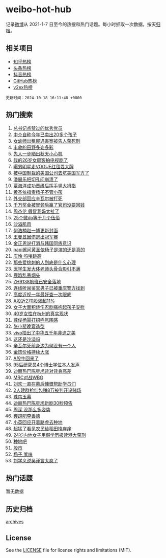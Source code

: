 # weibo-hot-hub

记录[微博](https://www.weibo.com)从 2021-1-7 日至今的热搜和热门话题。每小时抓取一次数据，按天[归档](archives)。

## 相关项目

- [知乎热榜](https://github.com/lonnyzhang423/zhihu-hot-hub)
- [头条热榜](https://github.com/lonnyzhang423/toutiao-hot-hub)
- [抖音热榜](https://github.com/lonnyzhang423/douyin-hot-hub)
- [GitHub热榜](https://github.com/lonnyzhang423/github-hot-hub)
- [v2ex热榜](https://github.com/lonnyzhang423/v2ex-hot-hub)


`更新时间：2024-10-18 16:11:48 +0800`

## 热门搜索

1. [总书记点赞过的优秀党员](https://m.weibo.cn/search?containerid=100103type%3D1%26t%3D10%26q%3D%23%E6%80%BB%E4%B9%A6%E8%AE%B0%E7%82%B9%E8%B5%9E%E8%BF%87%E7%9A%84%E4%BC%98%E7%A7%80%E5%85%9A%E5%91%98%23&stream_entry_id=51&isnewpage=1&extparam=seat%3D1%26q%3D%2523%25E6%2580%25BB%25E4%25B9%25A6%25E8%25AE%25B0%25E7%2582%25B9%25E8%25B5%259E%25E8%25BF%2587%25E7%259A%2584%25E4%25BC%2598%25E7%25A7%2580%25E5%2585%259A%25E5%2591%2598%2523%26dgr%3D0%26cate%3D10103%26c_type%3D51%26filter_type%3Drealtimehot%26stream_entry_id%3D51%26pos%3D0%26display_time%3D1729239107%26pre_seqid%3D172923910710503822166138)
1. [中介自称今年已卖出20多个孩子](https://m.weibo.cn/search?containerid=100103type%3D1%26t%3D10%26q%3D%23%E4%B8%AD%E4%BB%8B%E8%87%AA%E7%A7%B0%E4%BB%8A%E5%B9%B4%E5%B7%B2%E5%8D%96%E5%87%BA20%E5%A4%9A%E4%B8%AA%E5%AD%A9%E5%AD%90%23&stream_entry_id=31&isnewpage=1&extparam=seat%3D1%26band_rank%3D1%26lcate%3D5001%26filter_type%3Drealtimehot%26c_type%3D31%26q%3D%2523%25E4%25B8%25AD%25E4%25BB%258B%25E8%2587%25AA%25E7%25A7%25B0%25E4%25BB%258A%25E5%25B9%25B4%25E5%25B7%25B2%25E5%258D%2596%25E5%2587%25BA20%25E5%25A4%259A%25E4%25B8%25AA%25E5%25AD%25A9%25E5%25AD%2590%2523%26flag%3D1%26cate%3D5001%26realpos%3D1%26pos%3D0%26stream_entry_id%3D31%26dgr%3D0%26display_time%3D1729239107%26pre_seqid%3D172923910710503822166138)
1. [女幼师出租屋遇害案被告人获死刑](https://m.weibo.cn/search?containerid=100103type%3D1%26t%3D10%26q%3D%23%E5%A5%B3%E5%B9%BC%E5%B8%88%E5%87%BA%E7%A7%9F%E5%B1%8B%E9%81%87%E5%AE%B3%E6%A1%88%E8%A2%AB%E5%91%8A%E4%BA%BA%E8%8E%B7%E6%AD%BB%E5%88%91%23&stream_entry_id=31&isnewpage=1&extparam=seat%3D1%26band_rank%3D2%26lcate%3D5001%26filter_type%3Drealtimehot%26c_type%3D31%26q%3D%2523%25E5%25A5%25B3%25E5%25B9%25BC%25E5%25B8%2588%25E5%2587%25BA%25E7%25A7%259F%25E5%25B1%258B%25E9%2581%2587%25E5%25AE%25B3%25E6%25A1%2588%25E8%25A2%25AB%25E5%2591%258A%25E4%25BA%25BA%25E8%258E%25B7%25E6%25AD%25BB%25E5%2588%2591%2523%26flag%3D1%26cate%3D5001%26realpos%3D2%26pos%3D1%26stream_entry_id%3D31%26dgr%3D0%26display_time%3D1729239107%26pre_seqid%3D172923910710503822166138)
1. [丰收的田野多姿多彩](https://m.weibo.cn/search?containerid=100103type%3D1%26t%3D10%26q%3D%23%E4%B8%B0%E6%94%B6%E7%9A%84%E7%94%B0%E9%87%8E%E5%A4%9A%E5%A7%BF%E5%A4%9A%E5%BD%A9%23&stream_entry_id=31&isnewpage=1&extparam=seat%3D1%26band_rank%3D3%26lcate%3D5001%26filter_type%3Drealtimehot%26c_type%3D31%26q%3D%2523%25E4%25B8%25B0%25E6%2594%25B6%25E7%259A%2584%25E7%2594%25B0%25E9%2587%258E%25E5%25A4%259A%25E5%25A7%25BF%25E5%25A4%259A%25E5%25BD%25A9%2523%26flag%3D0%26cate%3D5001%26realpos%3D3%26pos%3D2%26stream_entry_id%3D31%26dgr%3D0%26display_time%3D1729239107%26pre_seqid%3D172923910710503822166138)
1. [先人一步晒出秋天小心机](https://m.weibo.cn/search?containerid=100103type%3D1%26t%3D10%26q%3D%23%E5%85%88%E4%BA%BA%E4%B8%80%E6%AD%A5%E6%99%92%E5%87%BA%E7%A7%8B%E5%A4%A9%E5%B0%8F%E5%BF%83%E6%9C%BA%23&stream_entry_id=31&isnewpage=1&extparam=seat%3D1%26band_rank%3D4%26lcate%3D5001%26filter_type%3Drealtimehot%26c_type%3D31%26q%3D%2523%25E5%2585%2588%25E4%25BA%25BA%25E4%25B8%2580%25E6%25AD%25A5%25E6%2599%2592%25E5%2587%25BA%25E7%25A7%258B%25E5%25A4%25A9%25E5%25B0%258F%25E5%25BF%2583%25E6%259C%25BA%2523%26dgr%3D0%26is_ad_pos%3D1%26adid%3D259587%26pos%3D3%26topic_ad%3D1%26stream_entry_id%3D31%26cate%3D5001%26display_time%3D1729239107%26pre_seqid%3D172923910710503822166138)
1. [我的26岁女房客拍电视剧了](https://m.weibo.cn/search?containerid=100103type%3D1%26t%3D10%26q%3D%E6%88%91%E7%9A%8426%E5%B2%81%E5%A5%B3%E6%88%BF%E5%AE%A2%E6%8B%8D%E7%94%B5%E8%A7%86%E5%89%A7%E4%BA%86&stream_entry_id=31&isnewpage=1&extparam=seat%3D1%26band_rank%3D4%26lcate%3D5001%26filter_type%3Drealtimehot%26c_type%3D31%26q%3D%25E6%2588%2591%25E7%259A%258426%25E5%25B2%2581%25E5%25A5%25B3%25E6%2588%25BF%25E5%25AE%25A2%25E6%258B%258D%25E7%2594%25B5%25E8%25A7%2586%25E5%2589%25A7%25E4%25BA%2586%26flag%3D1%26cate%3D5001%26realpos%3D4%26pos%3D4%26stream_entry_id%3D31%26dgr%3D0%26display_time%3D1729239107%26pre_seqid%3D172923910710503822166138)
1. [曝男明星走VOGUE红毯耍大牌](https://m.weibo.cn/search?containerid=100103type%3D1%26t%3D10%26q%3D%23%E6%9B%9D%E7%94%B7%E6%98%8E%E6%98%9F%E8%B5%B0VOGUE%E7%BA%A2%E6%AF%AF%E8%80%8D%E5%A4%A7%E7%89%8C%23&stream_entry_id=31&isnewpage=1&extparam=seat%3D1%26band_rank%3D5%26lcate%3D5001%26filter_type%3Drealtimehot%26c_type%3D31%26q%3D%2523%25E6%259B%259D%25E7%2594%25B7%25E6%2598%258E%25E6%2598%259F%25E8%25B5%25B0VOGUE%25E7%25BA%25A2%25E6%25AF%25AF%25E8%2580%258D%25E5%25A4%25A7%25E7%2589%258C%2523%26flag%3D1%26cate%3D5001%26realpos%3D5%26pos%3D5%26stream_entry_id%3D31%26dgr%3D0%26display_time%3D1729239107%26pre_seqid%3D172923910710503822166138)
1. [被中国制裁的美国公司去坑美国军方了](https://m.weibo.cn/search?containerid=100103type%3D1%26t%3D10%26q%3D%23%E8%A2%AB%E4%B8%AD%E5%9B%BD%E5%88%B6%E8%A3%81%E7%9A%84%E7%BE%8E%E5%9B%BD%E5%85%AC%E5%8F%B8%E5%8E%BB%E5%9D%91%E7%BE%8E%E5%9B%BD%E5%86%9B%E6%96%B9%E4%BA%86%23&stream_entry_id=31&isnewpage=1&extparam=seat%3D1%26band_rank%3D6%26lcate%3D5001%26filter_type%3Drealtimehot%26c_type%3D31%26q%3D%2523%25E8%25A2%25AB%25E4%25B8%25AD%25E5%259B%25BD%25E5%2588%25B6%25E8%25A3%2581%25E7%259A%2584%25E7%25BE%258E%25E5%259B%25BD%25E5%2585%25AC%25E5%258F%25B8%25E5%258E%25BB%25E5%259D%2591%25E7%25BE%258E%25E5%259B%25BD%25E5%2586%259B%25E6%2596%25B9%25E4%25BA%2586%2523%26flag%3D0%26cate%3D5001%26realpos%3D6%26pos%3D6%26stream_entry_id%3D31%26dgr%3D0%26display_time%3D1729239107%26pre_seqid%3D172923910710503822166138)
1. [潘展乐把切孔问崩溃了](https://m.weibo.cn/search?containerid=100103type%3D1%26t%3D10%26q%3D%23%E6%BD%98%E5%B1%95%E4%B9%90%E6%8A%8A%E5%88%87%E5%AD%94%E9%97%AE%E5%B4%A9%E6%BA%83%E4%BA%86%23&stream_entry_id=31&isnewpage=1&extparam=seat%3D1%26band_rank%3D7%26lcate%3D5001%26filter_type%3Drealtimehot%26c_type%3D31%26q%3D%2523%25E6%25BD%2598%25E5%25B1%2595%25E4%25B9%2590%25E6%258A%258A%25E5%2588%2587%25E5%25AD%2594%25E9%2597%25AE%25E5%25B4%25A9%25E6%25BA%2583%25E4%25BA%2586%2523%26dgr%3D0%26is_ad_pos%3D1%26adid%3D259662%26pos%3D7%26stream_entry_id%3D31%26cate%3D5001%26display_time%3D1729239107%26pre_seqid%3D172923910710503822166138)
1. [覃海洋成功晋级后挥手竖大拇指](https://m.weibo.cn/search?containerid=100103type%3D1%26t%3D10%26q%3D%23%E8%A6%83%E6%B5%B7%E6%B4%8B%E6%88%90%E5%8A%9F%E6%99%8B%E7%BA%A7%E5%90%8E%E6%8C%A5%E6%89%8B%E7%AB%96%E5%A4%A7%E6%8B%87%E6%8C%87%23&stream_entry_id=31&isnewpage=1&extparam=seat%3D1%26band_rank%3D7%26lcate%3D5001%26filter_type%3Drealtimehot%26c_type%3D31%26q%3D%2523%25E8%25A6%2583%25E6%25B5%25B7%25E6%25B4%258B%25E6%2588%2590%25E5%258A%259F%25E6%2599%258B%25E7%25BA%25A7%25E5%2590%258E%25E6%258C%25A5%25E6%2589%258B%25E7%25AB%2596%25E5%25A4%25A7%25E6%258B%2587%25E6%258C%2587%2523%26flag%3D2%26cate%3D5001%26realpos%3D7%26pos%3D8%26stream_entry_id%3D31%26dgr%3D0%26display_time%3D1729239107%26pre_seqid%3D172923910710503822166138)
1. [黄圣依指责杨子不管小孩](https://m.weibo.cn/search?containerid=100103type%3D1%26t%3D10%26q%3D%23%E9%BB%84%E5%9C%A3%E4%BE%9D%E6%8C%87%E8%B4%A3%E6%9D%A8%E5%AD%90%E4%B8%8D%E7%AE%A1%E5%B0%8F%E5%AD%A9%23&stream_entry_id=31&isnewpage=1&extparam=seat%3D1%26band_rank%3D8%26lcate%3D5001%26filter_type%3Drealtimehot%26c_type%3D31%26q%3D%2523%25E9%25BB%2584%25E5%259C%25A3%25E4%25BE%259D%25E6%258C%2587%25E8%25B4%25A3%25E6%259D%25A8%25E5%25AD%2590%25E4%25B8%258D%25E7%25AE%25A1%25E5%25B0%258F%25E5%25AD%25A9%2523%26flag%3D1%26cate%3D5001%26realpos%3D8%26pos%3D9%26stream_entry_id%3D31%26dgr%3D0%26display_time%3D1729239107%26pre_seqid%3D172923910710503822166138)
1. [外交部回应辛瓦尔被打死](https://m.weibo.cn/search?containerid=100103type%3D1%26t%3D10%26q%3D%23%E5%A4%96%E4%BA%A4%E9%83%A8%E5%9B%9E%E5%BA%94%E8%BE%9B%E7%93%A6%E5%B0%94%E8%A2%AB%E6%89%93%E6%AD%BB%23&stream_entry_id=31&isnewpage=1&extparam=seat%3D1%26band_rank%3D9%26lcate%3D5001%26filter_type%3Drealtimehot%26c_type%3D31%26q%3D%2523%25E5%25A4%2596%25E4%25BA%25A4%25E9%2583%25A8%25E5%259B%259E%25E5%25BA%2594%25E8%25BE%259B%25E7%2593%25A6%25E5%25B0%2594%25E8%25A2%25AB%25E6%2589%2593%25E6%25AD%25BB%2523%26flag%3D1%26cate%3D5001%26realpos%3D9%26pos%3D10%26stream_entry_id%3D31%26dgr%3D0%26display_time%3D1729239107%26pre_seqid%3D172923910710503822166138)
1. [千万奖金被冒领后赢了官司没要回钱](https://m.weibo.cn/search?containerid=100103type%3D1%26t%3D10%26q%3D%23%E5%8D%83%E4%B8%87%E5%A5%96%E9%87%91%E8%A2%AB%E5%86%92%E9%A2%86%E5%90%8E%E8%B5%A2%E4%BA%86%E5%AE%98%E5%8F%B8%E6%B2%A1%E8%A6%81%E5%9B%9E%E9%92%B1%23&stream_entry_id=31&isnewpage=1&extparam=seat%3D1%26band_rank%3D10%26lcate%3D5001%26filter_type%3Drealtimehot%26c_type%3D31%26q%3D%2523%25E5%258D%2583%25E4%25B8%2587%25E5%25A5%2596%25E9%2587%2591%25E8%25A2%25AB%25E5%2586%2592%25E9%25A2%2586%25E5%2590%258E%25E8%25B5%25A2%25E4%25BA%2586%25E5%25AE%2598%25E5%258F%25B8%25E6%25B2%25A1%25E8%25A6%2581%25E5%259B%259E%25E9%2592%25B1%2523%26flag%3D1%26cate%3D5001%26realpos%3D10%26pos%3D11%26stream_entry_id%3D31%26dgr%3D0%26display_time%3D1729239107%26pre_seqid%3D172923910710503822166138)
1. [周杰伦 假冒我妈太扯了](https://m.weibo.cn/search?containerid=100103type%3D1%26t%3D10%26q%3D%E5%91%A8%E6%9D%B0%E4%BC%A6+%E5%81%87%E5%86%92%E6%88%91%E5%A6%88%E5%A4%AA%E6%89%AF%E4%BA%86&stream_entry_id=31&isnewpage=1&extparam=seat%3D1%26band_rank%3D11%26lcate%3D5001%26filter_type%3Drealtimehot%26c_type%3D31%26q%3D%25E5%2591%25A8%25E6%259D%25B0%25E4%25BC%25A6%2520%25E5%2581%2587%25E5%2586%2592%25E6%2588%2591%25E5%25A6%2588%25E5%25A4%25AA%25E6%2589%25AF%25E4%25BA%2586%26flag%3D2%26cate%3D5001%26realpos%3D11%26pos%3D12%26stream_entry_id%3D31%26dgr%3D0%26display_time%3D1729239107%26pre_seqid%3D172923910710503822166138)
1. [25个微do等于几个伍佰](https://m.weibo.cn/search?containerid=100103type%3D1%26t%3D10%26q%3D%2325%E4%B8%AA%E5%BE%AEdo%E7%AD%89%E4%BA%8E%E5%87%A0%E4%B8%AA%E4%BC%8D%E4%BD%B0%23&stream_entry_id=31&isnewpage=1&extparam=seat%3D1%26band_rank%3D12%26lcate%3D5001%26filter_type%3Drealtimehot%26c_type%3D31%26q%3D%252325%25E4%25B8%25AA%25E5%25BE%25AEdo%25E7%25AD%2589%25E4%25BA%258E%25E5%2587%25A0%25E4%25B8%25AA%25E4%25BC%258D%25E4%25BD%25B0%2523%26flag%3D1%26cate%3D5001%26realpos%3D12%26pos%3D13%26stream_entry_id%3D31%26dgr%3D0%26display_time%3D1729239107%26pre_seqid%3D172923910710503822166138)
1. [沙溢肌肉](https://m.weibo.cn/search?containerid=100103type%3D1%26t%3D10%26q%3D%E6%B2%99%E6%BA%A2%E8%82%8C%E8%82%89&stream_entry_id=31&isnewpage=1&extparam=seat%3D1%26band_rank%3D13%26lcate%3D5001%26filter_type%3Drealtimehot%26c_type%3D31%26q%3D%25E6%25B2%2599%25E6%25BA%25A2%25E8%2582%258C%25E8%2582%2589%26flag%3D1%26cate%3D5001%26realpos%3D13%26pos%3D14%26stream_entry_id%3D31%26dgr%3D0%26display_time%3D1729239107%26pre_seqid%3D172923910710503822166138)
1. [何浩楠赵一博更新封面](https://m.weibo.cn/search?containerid=100103type%3D1%26t%3D10%26q%3D%E4%BD%95%E6%B5%A9%E6%A5%A0%E8%B5%B5%E4%B8%80%E5%8D%9A%E6%9B%B4%E6%96%B0%E5%B0%81%E9%9D%A2&stream_entry_id=31&isnewpage=1&extparam=seat%3D1%26band_rank%3D14%26lcate%3D5001%26filter_type%3Drealtimehot%26c_type%3D31%26q%3D%25E4%25BD%2595%25E6%25B5%25A9%25E6%25A5%25A0%25E8%25B5%25B5%25E4%25B8%2580%25E5%258D%259A%25E6%259B%25B4%25E6%2596%25B0%25E5%25B0%2581%25E9%259D%25A2%26flag%3D1%26cate%3D5001%26realpos%3D14%26pos%3D15%26stream_entry_id%3D31%26dgr%3D0%26display_time%3D1729239107%26pre_seqid%3D172923910710503822166138)
1. [王曼昱因伤退出冠军赛](https://m.weibo.cn/search?containerid=100103type%3D1%26t%3D10%26q%3D%23%E7%8E%8B%E6%9B%BC%E6%98%B1%E5%9B%A0%E4%BC%A4%E9%80%80%E5%87%BA%E5%86%A0%E5%86%9B%E8%B5%9B%23&stream_entry_id=31&isnewpage=1&extparam=seat%3D1%26band_rank%3D15%26lcate%3D5001%26filter_type%3Drealtimehot%26c_type%3D31%26q%3D%2523%25E7%258E%258B%25E6%259B%25BC%25E6%2598%25B1%25E5%259B%25A0%25E4%25BC%25A4%25E9%2580%2580%25E5%2587%25BA%25E5%2586%25A0%25E5%2586%259B%25E8%25B5%259B%2523%26flag%3D0%26cate%3D5001%26realpos%3D15%26pos%3D16%26stream_entry_id%3D31%26dgr%3D0%26display_time%3D1729239107%26pre_seqid%3D172923910710503822166138)
1. [金正恩说打消与韩国同族意识](https://m.weibo.cn/search?containerid=100103type%3D1%26t%3D10%26q%3D%23%E9%87%91%E6%AD%A3%E6%81%A9%E8%AF%B4%E6%89%93%E6%B6%88%E4%B8%8E%E9%9F%A9%E5%9B%BD%E5%90%8C%E6%97%8F%E6%84%8F%E8%AF%86%23&stream_entry_id=31&isnewpage=1&extparam=seat%3D1%26band_rank%3D16%26lcate%3D5001%26filter_type%3Drealtimehot%26c_type%3D31%26q%3D%2523%25E9%2587%2591%25E6%25AD%25A3%25E6%2581%25A9%25E8%25AF%25B4%25E6%2589%2593%25E6%25B6%2588%25E4%25B8%258E%25E9%259F%25A9%25E5%259B%25BD%25E5%2590%258C%25E6%2597%258F%25E6%2584%258F%25E8%25AF%2586%2523%26flag%3D0%26cate%3D5001%26realpos%3D16%26pos%3D17%26stream_entry_id%3D31%26dgr%3D0%26display_time%3D1729239107%26pre_seqid%3D172923910710503822166138)
1. [papi酱问黄圣依杨子是演的还是真的](https://m.weibo.cn/search?containerid=100103type%3D1%26t%3D10%26q%3Dpapi%E9%85%B1%E9%97%AE%E9%BB%84%E5%9C%A3%E4%BE%9D%E6%9D%A8%E5%AD%90%E6%98%AF%E6%BC%94%E7%9A%84%E8%BF%98%E6%98%AF%E7%9C%9F%E7%9A%84&stream_entry_id=31&isnewpage=1&extparam=seat%3D1%26band_rank%3D17%26lcate%3D5001%26filter_type%3Drealtimehot%26c_type%3D31%26q%3Dpapi%25E9%2585%25B1%25E9%2597%25AE%25E9%25BB%2584%25E5%259C%25A3%25E4%25BE%259D%25E6%259D%25A8%25E5%25AD%2590%25E6%2598%25AF%25E6%25BC%2594%25E7%259A%2584%25E8%25BF%2598%25E6%2598%25AF%25E7%259C%259F%25E7%259A%2584%26flag%3D2%26cate%3D5001%26realpos%3D17%26pos%3D18%26stream_entry_id%3D31%26dgr%3D0%26display_time%3D1729239107%26pre_seqid%3D172923910710503822166138)
1. [庆怜 吗喽跳高](https://m.weibo.cn/search?containerid=100103type%3D1%26t%3D10%26q%3D%E5%BA%86%E6%80%9C+%E5%90%97%E5%96%BD%E8%B7%B3%E9%AB%98&stream_entry_id=31&isnewpage=1&extparam=seat%3D1%26band_rank%3D18%26lcate%3D5001%26filter_type%3Drealtimehot%26c_type%3D31%26q%3D%25E5%25BA%2586%25E6%2580%259C%2520%25E5%2590%2597%25E5%2596%25BD%25E8%25B7%25B3%25E9%25AB%2598%26flag%3D1%26cate%3D5001%26realpos%3D18%26pos%3D19%26stream_entry_id%3D31%26dgr%3D0%26display_time%3D1729239107%26pre_seqid%3D172923910710503822166138)
1. [那些爱挑刺的人到底是什么心理](https://m.weibo.cn/search?containerid=100103type%3D1%26t%3D10%26q%3D%23%E9%82%A3%E4%BA%9B%E7%88%B1%E6%8C%91%E5%88%BA%E7%9A%84%E4%BA%BA%E5%88%B0%E5%BA%95%E6%98%AF%E4%BB%80%E4%B9%88%E5%BF%83%E7%90%86%23&stream_entry_id=31&isnewpage=1&extparam=seat%3D1%26band_rank%3D19%26lcate%3D5001%26filter_type%3Drealtimehot%26c_type%3D31%26q%3D%2523%25E9%2582%25A3%25E4%25BA%259B%25E7%2588%25B1%25E6%258C%2591%25E5%2588%25BA%25E7%259A%2584%25E4%25BA%25BA%25E5%2588%25B0%25E5%25BA%2595%25E6%2598%25AF%25E4%25BB%2580%25E4%25B9%2588%25E5%25BF%2583%25E7%2590%2586%2523%26flag%3D1%26cate%3D5001%26realpos%3D19%26pos%3D20%26stream_entry_id%3D31%26dgr%3D0%26display_time%3D1729239107%26pre_seqid%3D172923910710503822166138)
1. [医学生发大体老师头骨合影引不满](https://m.weibo.cn/search?containerid=100103type%3D1%26t%3D10%26q%3D%23%E5%8C%BB%E5%AD%A6%E7%94%9F%E5%8F%91%E5%A4%A7%E4%BD%93%E8%80%81%E5%B8%88%E5%A4%B4%E9%AA%A8%E5%90%88%E5%BD%B1%E5%BC%95%E4%B8%8D%E6%BB%A1%23&stream_entry_id=31&isnewpage=1&extparam=seat%3D1%26band_rank%3D20%26lcate%3D5001%26filter_type%3Drealtimehot%26c_type%3D31%26q%3D%2523%25E5%258C%25BB%25E5%25AD%25A6%25E7%2594%259F%25E5%258F%2591%25E5%25A4%25A7%25E4%25BD%2593%25E8%2580%2581%25E5%25B8%2588%25E5%25A4%25B4%25E9%25AA%25A8%25E5%2590%2588%25E5%25BD%25B1%25E5%25BC%2595%25E4%25B8%258D%25E6%25BB%25A1%2523%26flag%3D0%26cate%3D5001%26realpos%3D20%26pos%3D21%26stream_entry_id%3D31%26dgr%3D0%26display_time%3D1729239107%26pre_seqid%3D172923910710503822166138)
1. [鹿晗乱丢烟头](https://m.weibo.cn/search?containerid=100103type%3D1%26t%3D10%26q%3D%23%E9%B9%BF%E6%99%97%E4%B9%B1%E4%B8%A2%E7%83%9F%E5%A4%B4%23&stream_entry_id=31&isnewpage=1&extparam=seat%3D1%26band_rank%3D21%26lcate%3D5001%26filter_type%3Drealtimehot%26c_type%3D31%26q%3D%2523%25E9%25B9%25BF%25E6%2599%2597%25E4%25B9%25B1%25E4%25B8%25A2%25E7%2583%259F%25E5%25A4%25B4%2523%26flag%3D0%26cate%3D5001%26realpos%3D21%26pos%3D22%26stream_entry_id%3D31%26dgr%3D0%26display_time%3D1729239107%26pre_seqid%3D172923910710503822166138)
1. [ZH9138航班已安全落地](https://m.weibo.cn/search?containerid=100103type%3D1%26t%3D10%26q%3D%23ZH9138%E8%88%AA%E7%8F%AD%E5%B7%B2%E5%AE%89%E5%85%A8%E8%90%BD%E5%9C%B0%23&stream_entry_id=31&isnewpage=1&extparam=seat%3D1%26band_rank%3D22%26lcate%3D5001%26filter_type%3Drealtimehot%26c_type%3D31%26q%3D%2523ZH9138%25E8%2588%25AA%25E7%258F%25AD%25E5%25B7%25B2%25E5%25AE%2589%25E5%2585%25A8%25E8%2590%25BD%25E5%259C%25B0%2523%26flag%3D1%26cate%3D5001%26realpos%3D22%26pos%3D23%26stream_entry_id%3D31%26dgr%3D0%26display_time%3D1729239107%26pre_seqid%3D172923910710503822166138)
1. [连线听泉鉴宝男子已被重庆警方找到](https://m.weibo.cn/search?containerid=100103type%3D1%26t%3D10%26q%3D%23%E8%BF%9E%E7%BA%BF%E5%90%AC%E6%B3%89%E9%89%B4%E5%AE%9D%E7%94%B7%E5%AD%90%E5%B7%B2%E8%A2%AB%E9%87%8D%E5%BA%86%E8%AD%A6%E6%96%B9%E6%89%BE%E5%88%B0%23&stream_entry_id=31&isnewpage=1&extparam=seat%3D1%26band_rank%3D23%26lcate%3D5001%26filter_type%3Drealtimehot%26c_type%3D31%26q%3D%2523%25E8%25BF%259E%25E7%25BA%25BF%25E5%2590%25AC%25E6%25B3%2589%25E9%2589%25B4%25E5%25AE%259D%25E7%2594%25B7%25E5%25AD%2590%25E5%25B7%25B2%25E8%25A2%25AB%25E9%2587%258D%25E5%25BA%2586%25E8%25AD%25A6%25E6%2596%25B9%25E6%2589%25BE%25E5%2588%25B0%2523%26flag%3D2%26cate%3D5001%26realpos%3D23%26pos%3D24%26stream_entry_id%3D31%26dgr%3D0%26display_time%3D1729239107%26pre_seqid%3D172923910710503822166138)
1. [高度近视一年最好查一次眼底](https://m.weibo.cn/search?containerid=100103type%3D1%26t%3D10%26q%3D%E9%AB%98%E5%BA%A6%E8%BF%91%E8%A7%86%E4%B8%80%E5%B9%B4%E6%9C%80%E5%A5%BD%E6%9F%A5%E4%B8%80%E6%AC%A1%E7%9C%BC%E5%BA%95&stream_entry_id=31&isnewpage=1&extparam=seat%3D1%26band_rank%3D24%26lcate%3D5001%26filter_type%3Drealtimehot%26c_type%3D31%26q%3D%25E9%25AB%2598%25E5%25BA%25A6%25E8%25BF%2591%25E8%25A7%2586%25E4%25B8%2580%25E5%25B9%25B4%25E6%259C%2580%25E5%25A5%25BD%25E6%259F%25A5%25E4%25B8%2580%25E6%25AC%25A1%25E7%259C%25BC%25E5%25BA%2595%26flag%3D1%26cate%3D5001%26realpos%3D24%26pos%3D25%26stream_entry_id%3D31%26dgr%3D0%26display_time%3D1729239107%26pre_seqid%3D172923910710503822166138)
1. [A股近270股涨超11%](https://m.weibo.cn/search?containerid=100103type%3D1%26t%3D10%26q%3D%23A%E8%82%A1%E8%BF%91270%E8%82%A1%E6%B6%A8%E8%B6%8511%25%23&stream_entry_id=31&isnewpage=1&extparam=seat%3D1%26band_rank%3D25%26lcate%3D5001%26filter_type%3Drealtimehot%26c_type%3D31%26q%3D%2523A%25E8%2582%25A1%25E8%25BF%2591270%25E8%2582%25A1%25E6%25B6%25A8%25E8%25B6%258511%2525%2523%26flag%3D1%26cate%3D5001%26realpos%3D25%26pos%3D26%26stream_entry_id%3D31%26dgr%3D0%26display_time%3D1729239107%26pre_seqid%3D172923910710503822166138)
1. [女子大面积烧伤忍剧痛抱起孩子安慰](https://m.weibo.cn/search?containerid=100103type%3D1%26t%3D10%26q%3D%23%E5%A5%B3%E5%AD%90%E5%A4%A7%E9%9D%A2%E7%A7%AF%E7%83%A7%E4%BC%A4%E5%BF%8D%E5%89%A7%E7%97%9B%E6%8A%B1%E8%B5%B7%E5%AD%A9%E5%AD%90%E5%AE%89%E6%85%B0%23&stream_entry_id=31&isnewpage=1&extparam=seat%3D1%26band_rank%3D26%26lcate%3D5001%26filter_type%3Drealtimehot%26c_type%3D31%26q%3D%2523%25E5%25A5%25B3%25E5%25AD%2590%25E5%25A4%25A7%25E9%259D%25A2%25E7%25A7%25AF%25E7%2583%25A7%25E4%25BC%25A4%25E5%25BF%258D%25E5%2589%25A7%25E7%2597%259B%25E6%258A%25B1%25E8%25B5%25B7%25E5%25AD%25A9%25E5%25AD%2590%25E5%25AE%2589%25E6%2585%25B0%2523%26flag%3D0%26cate%3D5001%26realpos%3D26%26pos%3D27%26stream_entry_id%3D31%26dgr%3D0%26display_time%3D1729239107%26pre_seqid%3D172923910710503822166138)
1. [40岁女性在杭州的真实现状](https://m.weibo.cn/search?containerid=100103type%3D1%26t%3D10%26q%3D%2340%E5%B2%81%E5%A5%B3%E6%80%A7%E5%9C%A8%E6%9D%AD%E5%B7%9E%E7%9A%84%E7%9C%9F%E5%AE%9E%E7%8E%B0%E7%8A%B6%23&stream_entry_id=31&isnewpage=1&extparam=seat%3D1%26band_rank%3D27%26lcate%3D5001%26filter_type%3Drealtimehot%26c_type%3D31%26q%3D%252340%25E5%25B2%2581%25E5%25A5%25B3%25E6%2580%25A7%25E5%259C%25A8%25E6%259D%25AD%25E5%25B7%259E%25E7%259A%2584%25E7%259C%259F%25E5%25AE%259E%25E7%258E%25B0%25E7%258A%25B6%2523%26flag%3D1%26cate%3D5001%26realpos%3D27%26pos%3D28%26stream_entry_id%3D31%26dgr%3D0%26display_time%3D1729239107%26pre_seqid%3D172923910710503822166138)
1. [龚俊杨幂打招呼氛围感](https://m.weibo.cn/search?containerid=100103type%3D1%26t%3D10%26q%3D%23%E9%BE%9A%E4%BF%8A%E6%9D%A8%E5%B9%82%E6%89%93%E6%8B%9B%E5%91%BC%E6%B0%9B%E5%9B%B4%E6%84%9F%23&stream_entry_id=31&isnewpage=1&extparam=seat%3D1%26band_rank%3D28%26lcate%3D5001%26filter_type%3Drealtimehot%26c_type%3D31%26q%3D%2523%25E9%25BE%259A%25E4%25BF%258A%25E6%259D%25A8%25E5%25B9%2582%25E6%2589%2593%25E6%258B%259B%25E5%2591%25BC%25E6%25B0%259B%25E5%259B%25B4%25E6%2584%259F%2523%26flag%3D0%26cate%3D5001%26realpos%3D28%26pos%3D29%26stream_entry_id%3D31%26dgr%3D0%26display_time%3D1729239107%26pre_seqid%3D172923910710503822166138)
1. [张小斐晚宴造型](https://m.weibo.cn/search?containerid=100103type%3D1%26t%3D10%26q%3D%E5%BC%A0%E5%B0%8F%E6%96%90%E6%99%9A%E5%AE%B4%E9%80%A0%E5%9E%8B&stream_entry_id=31&isnewpage=1&extparam=seat%3D1%26band_rank%3D29%26lcate%3D5001%26filter_type%3Drealtimehot%26c_type%3D31%26q%3D%25E5%25BC%25A0%25E5%25B0%258F%25E6%2596%2590%25E6%2599%259A%25E5%25AE%25B4%25E9%2580%25A0%25E5%259E%258B%26flag%3D1%26cate%3D5001%26realpos%3D29%26pos%3D30%26stream_entry_id%3D31%26dgr%3D0%26display_time%3D1729239107%26pre_seqid%3D172923910710503822166138)
1. [vivo拍出了中华五千年非遗之美](https://m.weibo.cn/search?containerid=100103type%3D1%26t%3D10%26q%3D%23vivo%E6%8B%8D%E5%87%BA%E4%BA%86%E4%B8%AD%E5%8D%8E%E4%BA%94%E5%8D%83%E5%B9%B4%E9%9D%9E%E9%81%97%E4%B9%8B%E7%BE%8E%23&stream_entry_id=31&isnewpage=1&extparam=seat%3D1%26band_rank%3D30%26lcate%3D5001%26filter_type%3Drealtimehot%26c_type%3D31%26q%3D%2523vivo%25E6%258B%258D%25E5%2587%25BA%25E4%25BA%2586%25E4%25B8%25AD%25E5%258D%258E%25E4%25BA%2594%25E5%258D%2583%25E5%25B9%25B4%25E9%259D%259E%25E9%2581%2597%25E4%25B9%258B%25E7%25BE%258E%2523%26flag%3D0%26cate%3D5001%26adid%3D259605%26realpos%3D30%26pos%3D31%26stream_entry_id%3D31%26dgr%3D0%26display_time%3D1729239107%26pre_seqid%3D172923910710503822166138)
1. [这还是沙溢吗](https://m.weibo.cn/search?containerid=100103type%3D1%26t%3D10%26q%3D%23%E8%BF%99%E8%BF%98%E6%98%AF%E6%B2%99%E6%BA%A2%E5%90%97%23&stream_entry_id=31&isnewpage=1&extparam=seat%3D1%26band_rank%3D31%26lcate%3D5001%26filter_type%3Drealtimehot%26c_type%3D31%26q%3D%2523%25E8%25BF%2599%25E8%25BF%2598%25E6%2598%25AF%25E6%25B2%2599%25E6%25BA%25A2%25E5%2590%2597%2523%26flag%3D1%26cate%3D5001%26realpos%3D31%26pos%3D32%26stream_entry_id%3D31%26dgr%3D0%26display_time%3D1729239107%26pre_seqid%3D172923910710503822166138)
1. [辛瓦尔死前身边为何没有一个人](https://m.weibo.cn/search?containerid=100103type%3D1%26t%3D10%26q%3D%23%E8%BE%9B%E7%93%A6%E5%B0%94%E6%AD%BB%E5%89%8D%E8%BA%AB%E8%BE%B9%E4%B8%BA%E4%BD%95%E6%B2%A1%E6%9C%89%E4%B8%80%E4%B8%AA%E4%BA%BA%23&stream_entry_id=31&isnewpage=1&extparam=seat%3D1%26band_rank%3D32%26lcate%3D5001%26filter_type%3Drealtimehot%26c_type%3D31%26q%3D%2523%25E8%25BE%259B%25E7%2593%25A6%25E5%25B0%2594%25E6%25AD%25BB%25E5%2589%258D%25E8%25BA%25AB%25E8%25BE%25B9%25E4%25B8%25BA%25E4%25BD%2595%25E6%25B2%25A1%25E6%259C%2589%25E4%25B8%2580%25E4%25B8%25AA%25E4%25BA%25BA%2523%26flag%3D1%26cate%3D5001%26realpos%3D32%26pos%3D33%26stream_entry_id%3D31%26dgr%3D0%26display_time%3D1729239107%26pre_seqid%3D172923910710503822166138)
1. [金饰价格持续大涨](https://m.weibo.cn/search?containerid=100103type%3D1%26t%3D10%26q%3D%23%E9%87%91%E9%A5%B0%E4%BB%B7%E6%A0%BC%E6%8C%81%E7%BB%AD%E5%A4%A7%E6%B6%A8%23&stream_entry_id=31&isnewpage=1&extparam=seat%3D1%26band_rank%3D33%26lcate%3D5001%26filter_type%3Drealtimehot%26c_type%3D31%26q%3D%2523%25E9%2587%2591%25E9%25A5%25B0%25E4%25BB%25B7%25E6%25A0%25BC%25E6%258C%2581%25E7%25BB%25AD%25E5%25A4%25A7%25E6%25B6%25A8%2523%26flag%3D0%26cate%3D5001%26realpos%3D33%26pos%3D34%26stream_entry_id%3D31%26dgr%3D0%26display_time%3D1729239107%26pre_seqid%3D172923910710503822166138)
1. [A股牛回来了](https://m.weibo.cn/search?containerid=100103type%3D1%26t%3D10%26q%3D%23A%E8%82%A1%E7%89%9B%E5%9B%9E%E6%9D%A5%E4%BA%86%23&stream_entry_id=31&isnewpage=1&extparam=seat%3D1%26band_rank%3D34%26lcate%3D5001%26filter_type%3Drealtimehot%26c_type%3D31%26q%3D%2523A%25E8%2582%25A1%25E7%2589%259B%25E5%259B%259E%25E6%259D%25A5%25E4%25BA%2586%2523%26flag%3D1%26cate%3D5001%26realpos%3D34%26pos%3D35%26stream_entry_id%3D31%26dgr%3D0%26display_time%3D1729239107%26pre_seqid%3D172923910710503822166138)
1. [95后研究员4个博士学位本人发声](https://m.weibo.cn/search?containerid=100103type%3D1%26t%3D10%26q%3D%2395%E5%90%8E%E7%A0%94%E7%A9%B6%E5%91%984%E4%B8%AA%E5%8D%9A%E5%A3%AB%E5%AD%A6%E4%BD%8D%E6%9C%AC%E4%BA%BA%E5%8F%91%E5%A3%B0%23&stream_entry_id=31&isnewpage=1&extparam=seat%3D1%26band_rank%3D35%26lcate%3D5001%26filter_type%3Drealtimehot%26c_type%3D31%26q%3D%252395%25E5%2590%258E%25E7%25A0%2594%25E7%25A9%25B6%25E5%2591%25984%25E4%25B8%25AA%25E5%258D%259A%25E5%25A3%25AB%25E5%25AD%25A6%25E4%25BD%258D%25E6%259C%25AC%25E4%25BA%25BA%25E5%258F%2591%25E5%25A3%25B0%2523%26flag%3D0%26cate%3D5001%26realpos%3D35%26pos%3D36%26stream_entry_id%3D31%26dgr%3D0%26display_time%3D1729239107%26pre_seqid%3D172923910710503822166138)
1. [迪丽热巴陈星旭背对背身高差](https://m.weibo.cn/search?containerid=100103type%3D1%26t%3D10%26q%3D%23%E8%BF%AA%E4%B8%BD%E7%83%AD%E5%B7%B4%E9%99%88%E6%98%9F%E6%97%AD%E8%83%8C%E5%AF%B9%E8%83%8C%E8%BA%AB%E9%AB%98%E5%B7%AE%23&stream_entry_id=31&isnewpage=1&extparam=seat%3D1%26band_rank%3D36%26lcate%3D5001%26filter_type%3Drealtimehot%26c_type%3D31%26q%3D%2523%25E8%25BF%25AA%25E4%25B8%25BD%25E7%2583%25AD%25E5%25B7%25B4%25E9%2599%2588%25E6%2598%259F%25E6%2597%25AD%25E8%2583%258C%25E5%25AF%25B9%25E8%2583%258C%25E8%25BA%25AB%25E9%25AB%2598%25E5%25B7%25AE%2523%26flag%3D0%26cate%3D5001%26realpos%3D36%26pos%3D37%26stream_entry_id%3D31%26dgr%3D0%26display_time%3D1729239107%26pre_seqid%3D172923910710503822166138)
1. [MRC对战WBG](https://m.weibo.cn/search?containerid=100103type%3D1%26t%3D10%26q%3D%23MRC%E5%AF%B9%E6%88%98WBG%23&stream_entry_id=31&isnewpage=1&extparam=seat%3D1%26band_rank%3D37%26lcate%3D5001%26filter_type%3Drealtimehot%26c_type%3D31%26q%3D%2523MRC%25E5%25AF%25B9%25E6%2588%2598WBG%2523%26flag%3D1%26cate%3D5001%26realpos%3D37%26pos%3D38%26stream_entry_id%3D31%26dgr%3D0%26display_time%3D1729239107%26pre_seqid%3D172923910710503822166138)
1. [刘欢一直在幕后慷慨帮助学员们](https://m.weibo.cn/search?containerid=100103type%3D1%26t%3D10%26q%3D%23%E5%88%98%E6%AC%A2%E4%B8%80%E7%9B%B4%E5%9C%A8%E5%B9%95%E5%90%8E%E6%85%B7%E6%85%A8%E5%B8%AE%E5%8A%A9%E5%AD%A6%E5%91%98%E4%BB%AC%23&stream_entry_id=31&isnewpage=1&extparam=seat%3D1%26band_rank%3D38%26lcate%3D5001%26filter_type%3Drealtimehot%26c_type%3D31%26q%3D%2523%25E5%2588%2598%25E6%25AC%25A2%25E4%25B8%2580%25E7%259B%25B4%25E5%259C%25A8%25E5%25B9%2595%25E5%2590%258E%25E6%2585%25B7%25E6%2585%25A8%25E5%25B8%25AE%25E5%258A%25A9%25E5%25AD%25A6%25E5%2591%2598%25E4%25BB%25AC%2523%26flag%3D0%26cate%3D5001%26adid%3D259657%26realpos%3D38%26pos%3D39%26stream_entry_id%3D31%26dgr%3D0%26display_time%3D1729239107%26pre_seqid%3D172923910710503822166138)
1. [2人建群抢红包赚8万被判开设赌场](https://m.weibo.cn/search?containerid=100103type%3D1%26t%3D10%26q%3D%232%E4%BA%BA%E5%BB%BA%E7%BE%A4%E6%8A%A2%E7%BA%A2%E5%8C%85%E8%B5%9A8%E4%B8%87%E8%A2%AB%E5%88%A4%E5%BC%80%E8%AE%BE%E8%B5%8C%E5%9C%BA%23&stream_entry_id=31&isnewpage=1&extparam=seat%3D1%26band_rank%3D39%26lcate%3D5001%26filter_type%3Drealtimehot%26c_type%3D31%26q%3D%25232%25E4%25BA%25BA%25E5%25BB%25BA%25E7%25BE%25A4%25E6%258A%25A2%25E7%25BA%25A2%25E5%258C%2585%25E8%25B5%259A8%25E4%25B8%2587%25E8%25A2%25AB%25E5%2588%25A4%25E5%25BC%2580%25E8%25AE%25BE%25E8%25B5%258C%25E5%259C%25BA%2523%26flag%3D0%26cate%3D5001%26realpos%3D39%26pos%3D40%26stream_entry_id%3D31%26dgr%3D0%26display_time%3D1729239107%26pre_seqid%3D172923910710503822166138)
1. [珠帘玉幕](https://m.weibo.cn/search?containerid=100103type%3D1%26t%3D10%26q%3D%E7%8F%A0%E5%B8%98%E7%8E%89%E5%B9%95&stream_entry_id=31&isnewpage=1&extparam=seat%3D1%26band_rank%3D40%26lcate%3D5001%26filter_type%3Drealtimehot%26c_type%3D31%26q%3D%25E7%258F%25A0%25E5%25B8%2598%25E7%258E%2589%25E5%25B9%2595%26flag%3D0%26cate%3D5001%26realpos%3D40%26pos%3D41%26stream_entry_id%3D31%26dgr%3D0%26display_time%3D1729239107%26pre_seqid%3D172923910710503822166138)
1. [迪丽热巴陈星旭新剧30秒预告](https://m.weibo.cn/search?containerid=100103type%3D1%26t%3D10%26q%3D%23%E8%BF%AA%E4%B8%BD%E7%83%AD%E5%B7%B4%E9%99%88%E6%98%9F%E6%97%AD%E6%96%B0%E5%89%A730%E7%A7%92%E9%A2%84%E5%91%8A%23&stream_entry_id=31&isnewpage=1&extparam=seat%3D1%26band_rank%3D41%26lcate%3D5001%26filter_type%3Drealtimehot%26c_type%3D31%26q%3D%2523%25E8%25BF%25AA%25E4%25B8%25BD%25E7%2583%25AD%25E5%25B7%25B4%25E9%2599%2588%25E6%2598%259F%25E6%2597%25AD%25E6%2596%25B0%25E5%2589%25A730%25E7%25A7%2592%25E9%25A2%2584%25E5%2591%258A%2523%26flag%3D1%26cate%3D5001%26realpos%3D41%26pos%3D42%26stream_entry_id%3D31%26dgr%3D0%26display_time%3D1729239107%26pre_seqid%3D172923910710503822166138)
1. [周深 没那么多姿势](https://m.weibo.cn/search?containerid=100103type%3D1%26t%3D10%26q%3D%E5%91%A8%E6%B7%B1+%E6%B2%A1%E9%82%A3%E4%B9%88%E5%A4%9A%E5%A7%BF%E5%8A%BF&stream_entry_id=31&isnewpage=1&extparam=seat%3D1%26band_rank%3D42%26lcate%3D5001%26filter_type%3Drealtimehot%26c_type%3D31%26q%3D%25E5%2591%25A8%25E6%25B7%25B1%2520%25E6%25B2%25A1%25E9%2582%25A3%25E4%25B9%2588%25E5%25A4%259A%25E5%25A7%25BF%25E5%258A%25BF%26flag%3D1%26cate%3D5001%26realpos%3D42%26pos%3D43%26stream_entry_id%3D31%26dgr%3D0%26display_time%3D1729239107%26pre_seqid%3D172923910710503822166138)
1. [奔跑吧李善德](https://m.weibo.cn/search?containerid=100103type%3D1%26t%3D10%26q%3D%E5%A5%94%E8%B7%91%E5%90%A7%E6%9D%8E%E5%96%84%E5%BE%B7&stream_entry_id=31&isnewpage=1&extparam=seat%3D1%26band_rank%3D43%26lcate%3D5001%26filter_type%3Drealtimehot%26c_type%3D31%26q%3D%25E5%25A5%2594%25E8%25B7%2591%25E5%2590%25A7%25E6%259D%258E%25E5%2596%2584%25E5%25BE%25B7%26flag%3D1%26cate%3D5001%26realpos%3D43%26pos%3D44%26stream_entry_id%3D31%26dgr%3D0%26display_time%3D1729239107%26pre_seqid%3D172923910710503822166138)
1. [小英回应开着路虎去种地](https://m.weibo.cn/search?containerid=100103type%3D1%26t%3D10%26q%3D%23%E5%B0%8F%E8%8B%B1%E5%9B%9E%E5%BA%94%E5%BC%80%E7%9D%80%E8%B7%AF%E8%99%8E%E5%8E%BB%E7%A7%8D%E5%9C%B0%23&stream_entry_id=31&isnewpage=1&extparam=seat%3D1%26band_rank%3D44%26lcate%3D5001%26filter_type%3Drealtimehot%26c_type%3D31%26q%3D%2523%25E5%25B0%258F%25E8%258B%25B1%25E5%259B%259E%25E5%25BA%2594%25E5%25BC%2580%25E7%259D%2580%25E8%25B7%25AF%25E8%2599%258E%25E5%258E%25BB%25E7%25A7%258D%25E5%259C%25B0%2523%26flag%3D0%26cate%3D5001%26realpos%3D44%26pos%3D45%26stream_entry_id%3D31%26dgr%3D0%26display_time%3D1729239107%26pre_seqid%3D172923910710503822166138)
1. [起猛了看见农民给稻田挠痒痒](https://m.weibo.cn/search?containerid=100103type%3D1%26t%3D10%26q%3D%23%E8%B5%B7%E7%8C%9B%E4%BA%86%E7%9C%8B%E8%A7%81%E5%86%9C%E6%B0%91%E7%BB%99%E7%A8%BB%E7%94%B0%E6%8C%A0%E7%97%92%E7%97%92%23&stream_entry_id=31&isnewpage=1&extparam=seat%3D1%26band_rank%3D45%26lcate%3D5001%26filter_type%3Drealtimehot%26c_type%3D31%26q%3D%2523%25E8%25B5%25B7%25E7%258C%259B%25E4%25BA%2586%25E7%259C%258B%25E8%25A7%2581%25E5%2586%259C%25E6%25B0%2591%25E7%25BB%2599%25E7%25A8%25BB%25E7%2594%25B0%25E6%258C%25A0%25E7%2597%2592%25E7%2597%2592%2523%26flag%3D0%26cate%3D5001%26realpos%3D45%26pos%3D46%26stream_entry_id%3D31%26dgr%3D0%26display_time%3D1729239107%26pre_seqid%3D172923910710503822166138)
1. [24岁内地女子用假学历报读港大获刑](https://m.weibo.cn/search?containerid=100103type%3D1%26t%3D10%26q%3D%2324%E5%B2%81%E5%86%85%E5%9C%B0%E5%A5%B3%E5%AD%90%E7%94%A8%E5%81%87%E5%AD%A6%E5%8E%86%E6%8A%A5%E8%AF%BB%E6%B8%AF%E5%A4%A7%E8%8E%B7%E5%88%91%23&stream_entry_id=31&isnewpage=1&extparam=seat%3D1%26band_rank%3D46%26lcate%3D5001%26filter_type%3Drealtimehot%26c_type%3D31%26q%3D%252324%25E5%25B2%2581%25E5%2586%2585%25E5%259C%25B0%25E5%25A5%25B3%25E5%25AD%2590%25E7%2594%25A8%25E5%2581%2587%25E5%25AD%25A6%25E5%258E%2586%25E6%258A%25A5%25E8%25AF%25BB%25E6%25B8%25AF%25E5%25A4%25A7%25E8%258E%25B7%25E5%2588%2591%2523%26flag%3D1%26cate%3D5001%26realpos%3D46%26pos%3D47%26stream_entry_id%3D31%26dgr%3D0%26display_time%3D1729239107%26pre_seqid%3D172923910710503822166138)
1. [种地吧](https://m.weibo.cn/search?containerid=100103type%3D1%26t%3D10%26q%3D%E7%A7%8D%E5%9C%B0%E5%90%A7&stream_entry_id=31&isnewpage=1&extparam=seat%3D1%26band_rank%3D47%26lcate%3D5001%26filter_type%3Drealtimehot%26c_type%3D31%26q%3D%25E7%25A7%258D%25E5%259C%25B0%25E5%2590%25A7%26flag%3D1%26cate%3D5001%26realpos%3D47%26pos%3D48%26stream_entry_id%3D31%26dgr%3D0%26display_time%3D1729239107%26pre_seqid%3D172923910710503822166138)
1. [股市](https://m.weibo.cn/search?containerid=100103type%3D1%26t%3D10%26q%3D%E8%82%A1%E5%B8%82&stream_entry_id=31&isnewpage=1&extparam=seat%3D1%26band_rank%3D48%26lcate%3D5001%26filter_type%3Drealtimehot%26c_type%3D31%26q%3D%25E8%2582%25A1%25E5%25B8%2582%26flag%3D1%26cate%3D5001%26realpos%3D48%26pos%3D49%26stream_entry_id%3D31%26dgr%3D0%26display_time%3D1729239107%26pre_seqid%3D172923910710503822166138)
1. [杨子 爹味](https://m.weibo.cn/search?containerid=100103type%3D1%26t%3D10%26q%3D%E6%9D%A8%E5%AD%90+%E7%88%B9%E5%91%B3&stream_entry_id=31&isnewpage=1&extparam=seat%3D1%26band_rank%3D49%26lcate%3D5001%26filter_type%3Drealtimehot%26c_type%3D31%26q%3D%25E6%259D%25A8%25E5%25AD%2590%2520%25E7%2588%25B9%25E5%2591%25B3%26flag%3D1%26cate%3D5001%26realpos%3D49%26pos%3D50%26stream_entry_id%3D31%26dgr%3D0%26display_time%3D1729239107%26pre_seqid%3D172923910710503822166138)
1. [刘学义说吴谨言太疯了](https://m.weibo.cn/search?containerid=100103type%3D1%26t%3D10%26q%3D%23%E5%88%98%E5%AD%A6%E4%B9%89%E8%AF%B4%E5%90%B4%E8%B0%A8%E8%A8%80%E5%A4%AA%E7%96%AF%E4%BA%86%23&stream_entry_id=31&isnewpage=1&extparam=seat%3D1%26band_rank%3D50%26lcate%3D5001%26filter_type%3Drealtimehot%26c_type%3D31%26q%3D%2523%25E5%2588%2598%25E5%25AD%25A6%25E4%25B9%2589%25E8%25AF%25B4%25E5%2590%25B4%25E8%25B0%25A8%25E8%25A8%2580%25E5%25A4%25AA%25E7%2596%25AF%25E4%25BA%2586%2523%26flag%3D0%26cate%3D5001%26realpos%3D50%26pos%3D51%26stream_entry_id%3D31%26dgr%3D0%26display_time%3D1729239107%26pre_seqid%3D172923910710503822166138)

## 热门话题

暂无数据

## 历史归档

[archives](archives)

## License

See the [LICENSE](LICENSE) file for license rights and limitations (MIT).
